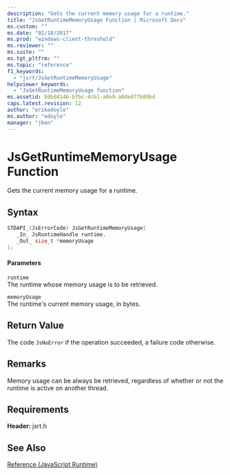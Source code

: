 ```yaml
---
description: "Gets the current memory usage for a runtime."
title: "JsGetRuntimeMemoryUsage Function | Microsoft Docs"
ms.custom: ""
ms.date: "01/18/2017"
ms.prod: "windows-client-threshold"
ms.reviewer: ""
ms.suite: ""
ms.tgt_pltfrm: ""
ms.topic: "reference"
f1_keywords: 
  - "jsrt/JsGetRuntimeMemoryUsage"
helpviewer_keywords: 
  - "JsGetRuntimeMemoryUsage function"
ms.assetid: b9bd4146-bfbc-4cb1-a0e9-a0ded7fb09bd
caps.latest.revision: 12
author: "erikadoyle"
ms.author: "edoyle"
manager: "jken"
---
```

# JsGetRuntimeMemoryUsage Function
Gets the current memory usage for a runtime.  
  
## Syntax  
  
```cpp  
STDAPI_(JsErrorCode) JsGetRuntimeMemoryUsage(  
   _In_ JsRuntimeHandle runtime,  
   _Out_ size_t *memoryUsage  
);  
```  
  
#### Parameters  
 `runtime`  
 The runtime whose memory usage is to be retrieved.  
  
 `memoryUsage`  
 The runtime's current memory usage, in bytes.  
  
## Return Value  
 The code `JsNoError` if the operation succeeded, a failure code otherwise.  
  
## Remarks  
 Memory usage can be always be retrieved, regardless of whether or not the runtime is active on another thread.  
  
## Requirements  
 **Header:** jsrt.h  
  
## See Also  
 [Reference (JavaScript Runtime)](../chakra-hosting/reference-javascript-runtime.md)